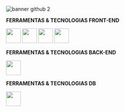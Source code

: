 ![banner github 2](https://github.com/isiscostabb/isiscostabb/assets/138714743/74fb65db-ab9e-4379-a259-ed2d60f9efe0)

**FERRAMENTAS & TECNOLOGIAS FRONT-END**

<img src="https://cdn.jsdelivr.net/gh/devicons/devicon/icons/html5/html5-original.svg" width='40' height='40'/> <img src="https://cdn.jsdelivr.net/gh/devicons/devicon/icons/css3/css3-original.svg" width='40' height='40' /> <img src="https://cdn.jsdelivr.net/gh/devicons/devicon/icons/javascript/javascript-original.svg" width='40' height='40'/> <img src="https://cdn.jsdelivr.net/gh/devicons/devicon@latest/icons/photoshop/photoshop-original.svg" width='40' height='40'/> 

**FERRAMENTAS & TECNOLOGIAS BACK-END**

<img src="https://cdn.jsdelivr.net/gh/devicons/devicon/icons/python/python-original.svg" width='40' height='40' />

**FERRAMENTAS & TECNOLOGIAS DB**

<img src="https://cdn.jsdelivr.net/gh/devicons/devicon@latest/icons/postgresql/postgresql-original.svg" width='40' height='40' />
